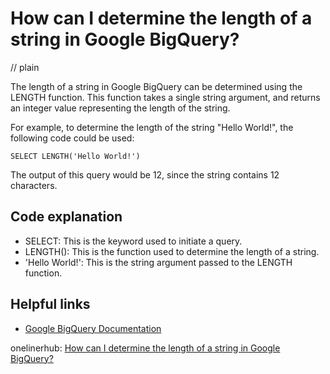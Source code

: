 # How can I determine the length of a string in Google BigQuery?
// plain

The length of a string in Google BigQuery can be determined using the LENGTH function. This function takes a single string argument, and returns an integer value representing the length of the string.

For example, to determine the length of the string "Hello World!", the following code could be used:

```
SELECT LENGTH('Hello World!')
```

The output of this query would be 12, since the string contains 12 characters.

## Code explanation


- SELECT: This is the keyword used to initiate a query.
- LENGTH(): This is the function used to determine the length of a string.
- 'Hello World!': This is the string argument passed to the LENGTH function.

## Helpful links

- [Google BigQuery Documentation](https://cloud.google.com/bigquery/docs/)

onelinerhub: [How can I determine the length of a string in Google BigQuery?](https://onelinerhub.com/google-big-query/how-can-i-determine-the-length-of-a-string-in-google-bigquery)